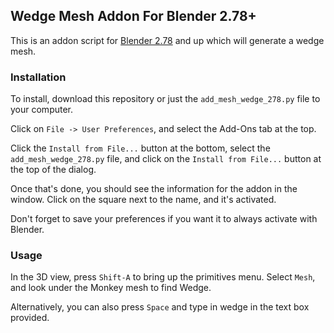 ## Wedge Mesh Addon For Blender 2.78+

This is an addon script for [Blender 2.78](https://www.blender.org/) and up which will generate a wedge mesh.

### Installation

To install, download this repository or just the `add_mesh_wedge_278.py` file to your computer.

Click on `File -> User Preferences`, and select the Add-Ons tab at the top.

Click the `Install from File...` button at the bottom, select the `add_mesh_wedge_278.py` file, and click on the `Install from File...` button at the top of the dialog.

Once that's done, you should see the information for the addon in the window. Click on the square next to the name, and it's activated.

Don't forget to save your preferences if you want it to always activate with Blender.

### Usage

In the 3D view, press `Shift-A` to bring up the primitives menu. Select `Mesh`, and look under the Monkey mesh to find Wedge.

Alternatively, you can also press `Space` and type in wedge in the text box provided.
